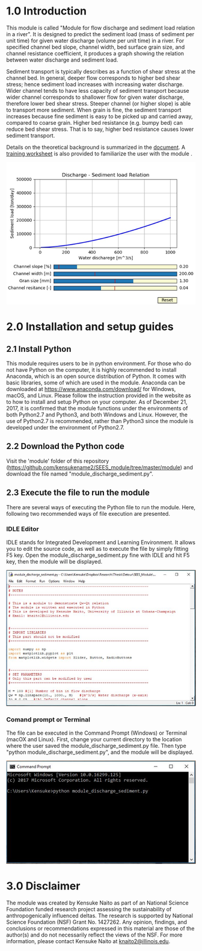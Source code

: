 # 1.0 Introduction

This module is called "Module for flow discharge and sediment load relation in a river". 
It is designed to predict the sediment load (mass of sediment per unit time) for given water discharge (volume per unit time) in a river. 
For specified channel bed slope, channel width, bed surface grain size, and channel resistance coefficient, it produces a graph showing the relation between water discharge and sediment load. 

Sediment transport is typically describes as a function of shear stress at the channel bed. 
In general, deeper flow corresponds to higher bed shear stress; hence sediment load increases with increasing water discharge. 
Wider channel tends to have less capacity of sediment transport because wider channel corresponds to shallower flow for given water discharge, therefore lower bed shear stress. 
Steeper channel (or higher slope) is able to transport more sediment. 
When grain is fine, the sediment transport increases because fine sediment is easy to be picked up and carried away, compared to coarse grain. 
Higher bed resistance (e.g. bumpy bed) can reduce bed shear stress. That is to say, higher bed resistance causes lower sediment transport.

Details on the theoretical background is summarized in the [document](./documents/theory.pdf "theory"). A [training worksheet](./documents/worksheet.pdf "worksheet") is also provided to familiarize the user with the module .

![demo image](./private/demo.jpeg "Demo of GUI")


# 2.0 Installation and setup guides

## 2.1 Install Python
This module requires users to be in python environment. 
For those who do not have Python on the computer, it is highly recommended to install Anaconda, which is an open source distribution of Python. 
It comes with basic libraries, some of which are used in the module. 
Anaconda can be downloaded at https://www.anaconda.com/download/ for Windows, macOS, and Linux. 
Please follow the instruction provided in the website as to how to install and setup Python on your computer.
As of December 21, 2017, it is confirmed that the module functions under the environments of both Python2.7 and Python3, and both Windows and Linux.
However, the use of Python2.7 is recommended, rather than Python3 since the module is developed under the environment of Python2.7. 

## 2.2 Download the Python code
Visit the 'module' folder of this repository (https://github.com/kensukename2/SEES_module/tree/master/module) and download the file named "module_discharge_sediment.py".

## 2.3 Execute the file to run the module
There are several ways of executing the Python file to run the module. 
Here, following two recommended ways of file execution are presented.

### IDLE Editor
IDLE stands for Integrated Development and Learning Environment. 
It allows you to edit the source code, as well as to execute the file by simply fitting F5 key. 
Open the module_discharge_sediment.py fine with IDLE and hit F5 key, then the module will be displayed. 

![idle image](./private/idle.jpeg "Demo of IDLE")

### Comand prompt or Terminal
The file can be executed in the Command Prompt (Windows) or Terminal (macOX and Linux). 
First, change your current directory to the location where the user saved the module_discharge_sediment.py file. 
Then type "python module_discharge_sediment.py", and the module will be displayed.

![commandprompt image](./private/commandprompt.jpeg "Demo of Command Prompt")


# 3.0 Disclaimer

The module was created by Kensuke Naito as part of an National Science Foundation funded research project assessing the sustainability of anthropogenically influenced deltas.
The research is supported by National Science Foundation (NSF) Grant No. 1427262.
Any opinion, findings, and conclusions or recommendations expressed in this material are those of the author(s) and do not necessarily reflect the views of the NSF.
For more information, please contact Kensuke Naito at knaito2@illinois.edu.

